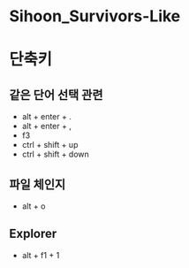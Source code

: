# Sihoon_Survivors-Like
 


# 단축키
## 같은 단어 선택 관련
- alt + enter + .
- alt + enter + ,
- f3
- ctrl + shift + up
- ctrl + shift + down

## 파일 체인지
- alt + o

## Explorer
- alt + f1 + 1
